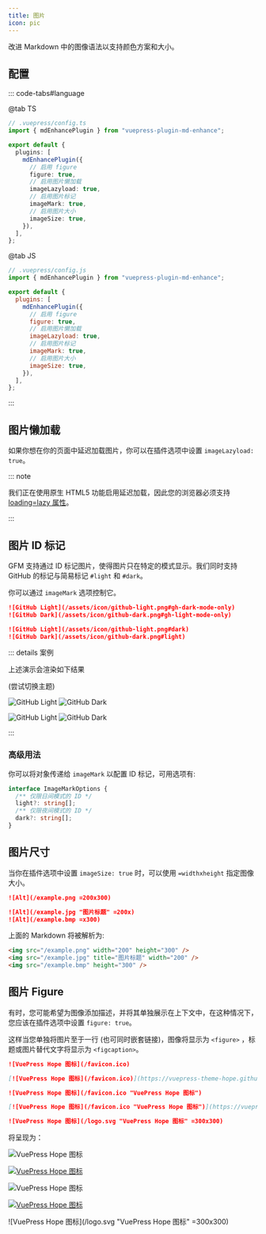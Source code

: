 ```yaml
---
title: 图片
icon: pic
---
```


改进 Markdown 中的图像语法以支持颜色方案和大小。

<!-- more -->

## 配置

::: code-tabs#language

@tab TS

```ts {7-14}
// .vuepress/config.ts
import { mdEnhancePlugin } from "vuepress-plugin-md-enhance";

export default {
  plugins: [
    mdEnhancePlugin({
      // 启用 figure
      figure: true,
      // 启用图片懒加载
      imageLazyload: true,
      // 启用图片标记
      imageMark: true,
      // 启用图片大小
      imageSize: true,
    }),
  ],
};
```

@tab JS

```js {7-14}
// .vuepress/config.js
import { mdEnhancePlugin } from "vuepress-plugin-md-enhance";

export default {
  plugins: [
    mdEnhancePlugin({
      // 启用 figure
      figure: true,
      // 启用图片懒加载
      imageLazyload: true,
      // 启用图片标记
      imageMark: true,
      // 启用图片大小
      imageSize: true,
    }),
  ],
};
```

:::

## 图片懒加载

如果你想在你的页面中延迟加载图片，你可以在插件选项中设置 `imageLazyload: true`。

::: note

我们正在使用原生 HTML5 功能启用延迟加载，因此您的浏览器必须支持 [loading=lazy 属性](https://caniuse.com/loading-lazy-attr)。

:::

## 图片 ID 标记

GFM 支持通过 ID 标记图片，使得图片只在特定的模式显示。我们同时支持 GitHub 的标记与简易标记 `#light` 和 `#dark`。

你可以通过 `imageMark` 选项控制它。

```md
![GitHub Light](/assets/icon/github-light.png#gh-dark-mode-only)
![GitHub Dark](/assets/icon/github-dark.png#gh-light-mode-only)

![GitHub Light](/assets/icon/github-light.png#dark)
![GitHub Dark](/assets/icon/github-dark.png#light)
```

::: details 案例

上述演示会渲染如下结果

<AppearanceSwitch /> (尝试切换主题)

![GitHub Light](/assets/icon/github-light.png#gh-dark-mode-only)
![GitHub Dark](/assets/icon/github-dark.png#gh-light-mode-only)

![GitHub Light](/assets/icon/github-light.png#dark)
![GitHub Dark](/assets/icon/github-dark.png#light)

:::

### 高级用法

你可以将对象传递给 `imageMark` 以配置 ID 标记，可用选项有:

```ts
interface ImageMarkOptions {
  /** 仅限日间模式的 ID */
  light?: string[];
  /** 仅限夜间模式的 ID */
  dark?: string[];
}
```

## 图片尺寸

当你在插件选项中设置 `imageSize: true` 时，可以使用 `=widthxheight` 指定图像大小。

```md
![Alt](/example.png =200x300)

![Alt](/example.jpg "图片标题" =200x)
![Alt](/example.bmp =x300)
```

上面的 Markdown 将被解析为:

```html
<img src="/example.png" width="200" height="300" />
<img src="/example.jpg" title="图片标题" width="200" />
<img src="/example.bmp" height="300" />
```

## 图片 Figure

有时，您可能希望为图像添加描述，并将其单独展示在上下文中，在这种情况下，您应该在插件选项中设置 `figure: true`。

这样当您单独将图片至于一行 (也可同时嵌套链接)，图像将显示为 `<figure>` ，标题或图片替代文字将显示为 `<figcaption>`。

```md
![VuePress Hope 图标](/favicon.ico)

[![VuePress Hope 图标](/favicon.ico)](https://vuepress-theme-hope.github.io/)

![VuePress Hope 图标](/favicon.ico "VuePress Hope 图标")

[![VuePress Hope 图标](/favicon.ico "VuePress Hope 图标")](https://vuepress-theme-hope.github.io/)

![VuePress Hope 图标](/logo.svg "VuePress Hope 图标" =300x300)
```

将呈现为：

![VuePress Hope 图标](/favicon.ico)

[![VuePress Hope 图标](/favicon.ico)](https://vuepress-theme-hope.github.io/)

![VuePress Hope 图标](/favicon.ico "VuePress Hope 图标")

[![VuePress Hope 图标](/favicon.ico "VuePress Hope 图标")](https://vuepress-theme-hope.github.io/)

![VuePress Hope 图标](/logo.svg "VuePress Hope 图标" =300x300)

<script setup lang="ts">
import AppearanceSwitch from "@theme-hope/modules/outlook/components/AppearanceSwitch"
</script>

```

```
